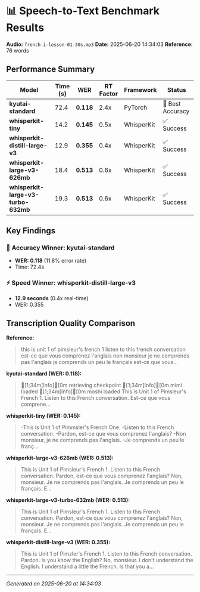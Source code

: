 # 📊 Speech-to-Text Benchmark Results

**Audio:** `french-i-lesson-01-30s.mp3`
**Date:** 2025-06-20 14:34:03
**Reference:** 76 words

## Performance Summary

| Model                               | Time (s) | WER       | RT Factor | Framework  | Status           |
| ----------------------------------- | -------- | --------- | --------- | ---------- | ---------------- |
| **kyutai-standard**                 | 72.4     | **0.118** | 2.4x      | PyTorch    | 🥇 Best Accuracy |
| **whisperkit-tiny**                 | 14.2     | **0.145** | 0.5x      | WhisperKit | ✅ Success       |
| **whisperkit-distill-large-v3**     | 12.9     | **0.355** | 0.4x      | WhisperKit | ✅ Success       |
| **whisperkit-large-v3-626mb**       | 18.4     | **0.513** | 0.6x      | WhisperKit | ✅ Success       |
| **whisperkit-large-v3-turbo-632mb** | 19.3     | **0.513** | 0.6x      | WhisperKit | ✅ Success       |

## Key Findings

### 🎯 **Accuracy Winner: kyutai-standard**

- **WER: 0.118** (11.8% error rate)
- Time: 72.4s

### ⚡ **Speed Winner: whisperkit-distill-large-v3**

- **12.9 seconds** (0.4x real-time)
- WER: 0.355

## Transcription Quality Comparison

**Reference:**

> this is unit 1 of pimsleur's french 1 listen to this french conversation est-ce que vous comprenez l'anglais non monsieur je ne comprends pas l'anglais je comprends un peu le français est-ce que vous...

**kyutai-standard (WER: 0.118):**

> [1;34m[Info][0m retrieving checkpoint [1;34m[Info][0m mimi loaded [1;34m[Info][0m moshi loaded This is Unit 1 of Pimsleur's French 1. Listen to this French conversation. Est-ce que vous comprene...

**whisperkit-tiny (WER: 0.145):**

> -This is Unit 1 of Pimmsler's French One. -Listen to this French conversation. -Pardon, est-ce que vous comprenez l'anglais? -Non monsieur, je ne comprends pas l'anglais. -Je comprends un peu le franç...

**whisperkit-large-v3-626mb (WER: 0.513):**

> This is Unit 1 of Pimsleur's French 1. Listen to this French conversation. Pardon, est-ce que vous comprenez l'anglais? Non, monsieur. Je ne comprends pas l'anglais. Je comprends un peu le français. E...

**whisperkit-large-v3-turbo-632mb (WER: 0.513):**

> This is Unit 1 of Pimsleur's French 1. Listen to this French conversation. Pardon, est-ce que vous comprenez l'anglais? Non, monsieur. Je ne comprends pas l'anglais. Je comprends un peu le français. E...

**whisperkit-distill-large-v3 (WER: 0.355):**

> This is Unit 1 of Pimzler's French 1. Listen to this French conversation. Pardon. Is you know the English? No, monsieur. I don't understand the English. I understand a little the French. Is that you a...

---

_Generated on 2025-06-20 at 14:34:03_
